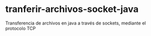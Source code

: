 # tranferir-archivos-socket-java

Transferencia de archivos en java a través de sockets, mediante el protocolo TCP

